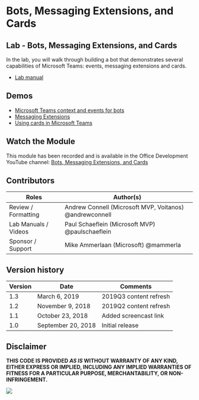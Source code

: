 # Bots, Messaging Extensions, and Cards

## Lab - Bots, Messaging Extensions, and Cards

In the lab, you will walk through building a bot that demonstrates several capabilities of Microsoft Teams: events, messaging extensions and cards.

- [Lab manual](./Lab.md)

## Demos

- [Microsoft Teams context and events for bots](./Demos/01-send-receive-files)
- [Messaging Extensions](./Demos/02-messaging-extension)
- [Using cards in Microsoft Teams](./Demos/03-adaptive-card)

## Watch the Module

This module has been recorded and is available in the Office Development YouTube channel: [Bots, Messaging Extensions, and Cards](https://youtu.be/kmtBvvp-smE)

## Contributors

|        Roles         |                        Author(s)                        |
| -------------------- | ------------------------------------------------------- |
| Review / Formatting  | Andrew Connell (Microsoft MVP, Voitanos) @andrewconnell |
| Lab Manuals / Videos | Paul Schaeflein (Microsoft MVP) @paulschaeflein         |
| Sponsor / Support    | Mike Ammerlaan (Microsoft) @mammerla                    |

## Version history

| Version |        Date        |       Comments         |
| ------- | ------------------ | ---------------------- |
| 1.3     | March 6, 2019      | 2019Q3 content refresh |
| 1.2     | November 9, 2018   | 2019Q2 content refresh |
| 1.1     | October 23, 2018   | Added screencast link  |
| 1.0     | September 20, 2018 | Initial release        |

## Disclaimer

**THIS CODE IS PROVIDED *AS IS* WITHOUT WARRANTY OF ANY KIND, EITHER EXPRESS OR IMPLIED, INCLUDING ANY IMPLIED WARRANTIES OF FITNESS FOR A PARTICULAR PURPOSE, MERCHANTABILITY, OR NON-INFRINGEMENT.**

<img src="https://telemetry.sharepointpnp.com/TrainingContent/Teams/01-bots-messaging-extensions-and-cards" />
